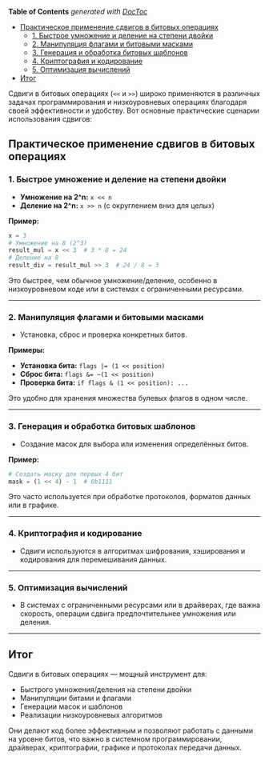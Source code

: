 <!-- START doctoc generated TOC please keep comment here to allow auto update -->
<!-- DON'T EDIT THIS SECTION, INSTEAD RE-RUN doctoc TO UPDATE -->
**Table of Contents**  *generated with [DocToc](https://github.com/thlorenz/doctoc)*

- [Практическое применение сдвигов в битовых операциях](#%D0%BF%D1%80%D0%B0%D0%BA%D1%82%D0%B8%D1%87%D0%B5%D1%81%D0%BA%D0%BE%D0%B5-%D0%BF%D1%80%D0%B8%D0%BC%D0%B5%D0%BD%D0%B5%D0%BD%D0%B8%D0%B5-%D1%81%D0%B4%D0%B2%D0%B8%D0%B3%D0%BE%D0%B2-%D0%B2-%D0%B1%D0%B8%D1%82%D0%BE%D0%B2%D1%8B%D1%85-%D0%BE%D0%BF%D0%B5%D1%80%D0%B0%D1%86%D0%B8%D1%8F%D1%85)
  - [1. Быстрое умножение и деление на степени двойки](#1-%D0%B1%D1%8B%D1%81%D1%82%D1%80%D0%BE%D0%B5-%D1%83%D0%BC%D0%BD%D0%BE%D0%B6%D0%B5%D0%BD%D0%B8%D0%B5-%D0%B8-%D0%B4%D0%B5%D0%BB%D0%B5%D0%BD%D0%B8%D0%B5-%D0%BD%D0%B0-%D1%81%D1%82%D0%B5%D0%BF%D0%B5%D0%BD%D0%B8-%D0%B4%D0%B2%D0%BE%D0%B9%D0%BA%D0%B8)
  - [2. Манипуляция флагами и битовыми масками](#2-%D0%BC%D0%B0%D0%BD%D0%B8%D0%BF%D1%83%D0%BB%D1%8F%D1%86%D0%B8%D1%8F-%D1%84%D0%BB%D0%B0%D0%B3%D0%B0%D0%BC%D0%B8-%D0%B8-%D0%B1%D0%B8%D1%82%D0%BE%D0%B2%D1%8B%D0%BC%D0%B8-%D0%BC%D0%B0%D1%81%D0%BA%D0%B0%D0%BC%D0%B8)
  - [3. Генерация и обработка битовых шаблонов](#3-%D0%B3%D0%B5%D0%BD%D0%B5%D1%80%D0%B0%D1%86%D0%B8%D1%8F-%D0%B8-%D0%BE%D0%B1%D1%80%D0%B0%D0%B1%D0%BE%D1%82%D0%BA%D0%B0-%D0%B1%D0%B8%D1%82%D0%BE%D0%B2%D1%8B%D1%85-%D1%88%D0%B0%D0%B1%D0%BB%D0%BE%D0%BD%D0%BE%D0%B2)
  - [4. Криптография и кодирование](#4-%D0%BA%D1%80%D0%B8%D0%BF%D1%82%D0%BE%D0%B3%D1%80%D0%B0%D1%84%D0%B8%D1%8F-%D0%B8-%D0%BA%D0%BE%D0%B4%D0%B8%D1%80%D0%BE%D0%B2%D0%B0%D0%BD%D0%B8%D0%B5)
  - [5. Оптимизация вычислений](#5-%D0%BE%D0%BF%D1%82%D0%B8%D0%BC%D0%B8%D0%B7%D0%B0%D1%86%D0%B8%D1%8F-%D0%B2%D1%8B%D1%87%D0%B8%D1%81%D0%BB%D0%B5%D0%BD%D0%B8%D0%B9)
- [Итог](#%D0%B8%D1%82%D0%BE%D0%B3)

<!-- END doctoc generated TOC please keep comment here to allow auto update -->

Сдвиги в битовых операциях (`<<` и `>>`) широко применяются в различных задачах программирования и низкоуровневых операциях благодаря своей эффективности и удобству. Вот основные практические сценарии использования сдвигов:
## Практическое применение сдвигов в битовых операциях

### 1. Быстрое умножение и деление на степени двойки

- **Умножение на 2^n:** `x << n`  
- **Деление на 2^n:** `x >> n` (с округлением вниз для целых)

**Пример:**

```python
x = 3
# Умножение на 8 (2^3)
result_mul = x << 3  # 3 * 8 = 24
# Деление на 8
result_div = result_mul >> 3  # 24 / 8 = 3
```

Это быстрее, чем обычное умножение/деление, особенно в низкоуровневом коде или в системах с ограниченными ресурсами.

---

### 2. Манипуляция флагами и битовыми масками

- Установка, сброс и проверка конкретных битов.

**Примеры:**

- **Установка бита:** `flags |= (1 << position)`  
- **Сброс бита:** `flags &= ~(1 << position)`  
- **Проверка бита:** `if flags & (1 << position): ...`

Это удобно для хранения множества булевых флагов в одном числе.

---

### 3. Генерация и обработка битовых шаблонов

- Создание масок для выбора или изменения определённых битов.

**Пример:**

```python
# Создать маску для первых 4 бит
mask = (1 << 4) - 1  # 0b1111
```

Это часто используется при обработке протоколов, форматов данных или в графике.

---

### 4. Криптография и кодирование

- Сдвиги используются в алгоритмах шифрования, хэширования и кодирования для перемешивания данных.

---

### 5. Оптимизация вычислений

- В системах с ограниченными ресурсами или в драйверах, где важна скорость, операции сдвига предпочтительнее умножения или деления.

---

## Итог

Сдвиги в битовых операциях — мощный инструмент для:

- Быстрого умножения/деления на степени двойки
- Манипуляции битами и флагами
- Генерации масок и шаблонов
- Реализации низкоуровневых алгоритмов

Они делают код более эффективным и позволяют работать с данными на уровне битов, что важно в системном программировании, драйверах, криптографии, графике и протоколах передачи данных.
